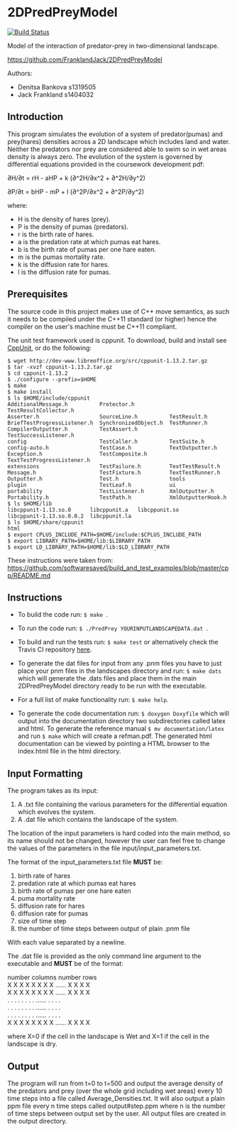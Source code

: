 # 2DPredPreyModel

[![Build Status](https://travis-ci.org/FranklandJack/2DPredPreyModel.svg?branch=master)](https://travis-ci.org/FranklandJack/2DPredPreyModel)


Model of the interaction of predator-prey in two-dimensional landscape.

https://github.com/FranklandJack/2DPredPreyModel

Authors: 
- Denitsa Bankova s1319505
- Jack Frankland  s1404032

## Introduction
This program simulates the evolution of a system of predator(pumas) and prey(hares) densities across a 2D landscape which includes land and water. Neither the predators nor prey are considered able to swim so in wet areas density is always zero. The evolution of the system is governed by differential equations provided in the coursework development pdf:

∂H/∂t = rH - aHP + k (∂^2H/∂x^2 + ∂^2H/∂y^2)

∂P/∂t = bHP - mP + l (∂^2P/∂x^2 + ∂^2P/∂y^2)

where: 

- H is the density of hares (prey).
- P is the density of pumas (predators).
- r is the birth rate of hares.
- a is the predation rate at which pumas eat hares.
- b is the birth rate of pumas per one hare eaten.
- m is the pumas mortality rate.
- k is the diffusion rate for hares. 
- l is the diffusion rate for pumas.

## Prerequisites

The source code in this project makes use of C++ move semantics, as such it needs to be compiled under the C++11 standard (or higher) hence the compiler on the user's machine must be C++11 compliant. 

The unit test framework used is cppunit. To download, build and install see [CppUnit](http://www.freedesktop.org/wiki/Software/cppunit/), or do the following:
```
$ wget http://dev-www.libreoffice.org/src/cppunit-1.13.2.tar.gz
$ tar -xvzf cppunit-1.13.2.tar.gz
$ cd cppunit-1.13.2
$ ./configure --prefix=$HOME
$ make
$ make install 
$ ls $HOME/include/cppunit
AdditionalMessage.h          Protector.h           TestResultCollector.h
Asserter.h                   SourceLine.h          TestResult.h
BriefTestProgressListener.h  SynchronizedObject.h  TestRunner.h
CompilerOutputter.h          TestAssert.h          TestSuccessListener.h
config                       TestCaller.h          TestSuite.h
config-auto.h                TestCase.h            TextOutputter.h
Exception.h                  TestComposite.h       TextTestProgressListener.h
extensions                   TestFailure.h         TextTestResult.h
Message.h                    TestFixture.h         TextTestRunner.h
Outputter.h                  Test.h                tools
plugin                       TestLeaf.h            ui
portability                  TestListener.h        XmlOutputter.h
Portability.h                TestPath.h            XmlOutputterHook.h
$ ls $HOME/lib
libcppunit-1.13.so.0      libcppunit.a   libcppunit.so
libcppunit-1.13.so.0.0.2  libcppunit.la
$ ls $HOME/share/cppunit
html
$ export CPLUS_INCLUDE_PATH=$HOME/include:$CPLUS_INCLUDE_PATH
$ export LIBRARY_PATH=$HOME/lib:$LIBRARY_PATH
$ export LD_LIBRARY_PATH=$HOME/lib:$LD_LIBRARY_PATH
```

These instructions were taken from: <https://github.com/softwaresaved/build_and_test_examples/blob/master/cpp/README.md>


## Instructions
- To build the code run: ```$ make ```.  

- To run the code run: ```$ ./PredPrey YOURINPUTLANDSCAPEDATA.dat ```.

- To build and run the tests run: ```$ make test``` or alternatively check the Travis CI repository [here](https://travis-ci.org/FranklandJack/2DPredPreyModel). 

- To generate the dat files for input from any .pnm files you have to just place your pnm files in the landscapes directory and run: ```$ make dats``` which will generate the .dats files and place them in the main 2DPredPreyModel directory ready to be run with the executable. 

- For a full list of make functionality run: ```$ make help```.

- To generate the code documentation run: ```$ doxygen Doxyfile```  which will output into the documentation directory two subdirectories called latex and html. To generate the reference manual ```$ mv documentation/latex``` and run ```$ make``` which will create a refman.pdf. The generated html documentation can be viewed by pointing a HTML browser to the index.html file in the html directory.

## Input Formatting

The program takes as its input: 
1. A .txt file containing the various parameters for the differential equation which evolves the system. 
2. A .dat file which contains the landscape of the system. 

The location of the input parameters is hard coded into the main method, so its name should not be changed, however the user can feel free to change the values of the parameters in the file input/input_parameters.txt.

The format of the input_parameters.txt file **MUST** be:

1. birth rate of hares 
2. predation rate at which pumas eat hares
3. birth rate of pumas per one hare eaten
4. puma mortality rate
5. diffusion rate for hares
6. diffusion rate for pumas
7. size of time step
8. the number of time steps between output of plain .pnm file

With each value separated by a newline.

The .dat file is provided as the only command line argument to the executable and **MUST** be of the format:

number columns number rows  
X X X X X X X X ...... X X X X  
X X X X X X X X ...... X X X X  
. . . . . . . . ...... . . . .  
. . . . . . . . ...... . . . .  
. . . . . . . . ...... . . . .  
X X X X X X X X ...... X X X X  

where X=0 if the cell in the landscape is Wet and X=1 if the cell in the landscape is dry. 

## Output 
The program will run from t=0 to t=500 and output the average density of the predators and prey (over the whole grid including wet areas) every 10 time steps into a file called Average_Densities.txt. It will also output a plain ppm file every n time steps called output#step.ppm where n is the number of time steps between output set by the user. All output files are created in the output directory. 



